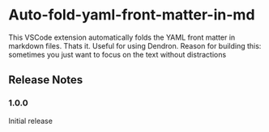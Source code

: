 # Auto-fold-yaml-front-matter-in-md

This VSCode extension automatically folds the YAML front matter in markdown files. Thats it. Useful for using Dendron. Reason for building this: sometimes you just want to focus on the text without distractions

## Release Notes
### 1.0.0
Initial release